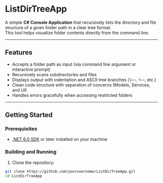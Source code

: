 # ListDirTreeApp

A simple **C# Console Application** that recursively lists the directory and file structure of a given folder path in a clear tree format.  
This tool helps visualize folder contents directly from the command line.

---

## Features

- Accepts a folder path as input (via command line argument or interactive prompt)  
- Recursively scans subdirectories and files  
- Displays output with indentation and ASCII tree branches (`├──`, `└──`, etc.)  
- Clean code structure with separation of concerns (Models, Services, and UI)  
- Handles errors gracefully when accessing restricted folders  

---

## Getting Started

### Prerequisites

- [.NET 6.0 SDK](https://dotnet.microsoft.com/download/dotnet/6.0) or later installed on your machine

### Building and Running

1. Clone the repository:

```bash
git clone https://github.com/yourusername/ListDirTreeApp.git
cd ListDirTreeApp
